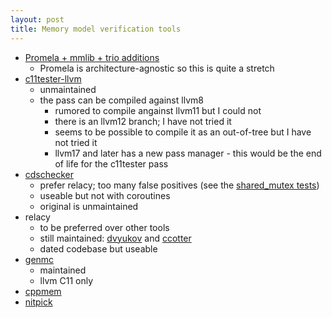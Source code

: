 ```yaml
---
layout: post
title: Memory model verification tools
---
```


- [Promela + mmlib + trio additions](https://brilliantsugar.github.io/posts/how-i-learned-to-stop-worrying-and-love-juggling-c++-atomics/)
  - Promela is architecture-agnostic so this is quite a stretch
- [c11tester-llvm](https://github.com/bdemsky/c11tester-llvm)
  - unmaintained
  - the pass can be compiled against llvm8
    - rumored to compile angainst llvm11 but I could not
    - there is an llvm12 branch; I have not tried it
    - seems to be possible to compile it as an out-of-tree but I have not tried it
    - llvm17 and later has a new pass manager - this would be the end of life for the c11tester pass
- [cdschecker](https://github.com/melintea/cdschecker2)
  - prefer relacy; too many false positives (see the [shared_mutex tests](https://github.com/melintea/cdschecker2/blob/master/test/cdschecker2-shared_mutex.cc))
  - useable but not with coroutines
  - original is unmaintained
- relacy
  - to be preferred over other tools
  - still maintained: [dvyukov](https://github.com/dvyukov/relacy) and [ccotter](https://github.com/ccotter/relacy)
  - dated codebase but useable
- [genmc](https://github.com/MPI-SWS/genmc)
  - maintained
  - llvm C11 only
- [cppmem](https://www.modernescpp.com/index.php/cppmem-an-overview/)
- [nitpick](https://www21.in.tum.de/~blanchet/nitpick.html)

